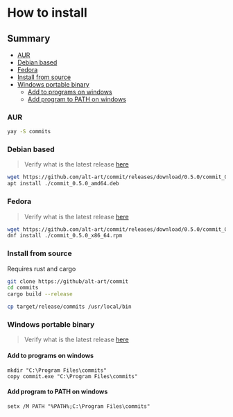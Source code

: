 # How to install

## Summary

- [AUR](#aur)
- [Debian based](#debian-based)
- [Fedora](#fedora)
- [Install from source](#install-from-source)
- [Windows portable binary](#windows-portable-binary)
  - [Add to programs on windows](#add-to-programs-on-windows)
  - [Add program to PATH on windows](#add-program-to-path-on-windows)

### AUR

```bash
yay -S commits
```

### Debian based

> Verify what is the latest release [here](https://github.com/alt-art/commit/releases)

```bash
wget https://github.com/alt-art/commit/releases/download/0.5.0/commit_0.5.0_amd64.deb
apt install ./commit_0.5.0_amd64.deb
```

### Fedora

> Verify what is the latest release [here](https://github.com/alt-art/commit/releases)

```bash
wget https://github.com/alt-art/commit/releases/download/0.5.0/commit_0.5.0_x86_64.rpm
dnf install ./commit_0.5.0_x86_64.rpm
```

### Install from source

Requires rust and cargo

```bash
git clone https://github/alt-art/commit
cd commits
cargo build --release
```

```bash
cp target/release/commits /usr/local/bin
```

### Windows portable binary

> Verify what is the latest release [here](https://github.com/alt-art/commit/releases)

#### Add to programs on windows

```shell
mkdir "C:\Program Files\commits"
copy commit.exe "C:\Program Files\commits"
```

#### Add program to PATH on windows

```shell
setx /M PATH "%PATH%;C:\Program Files\commits"
```
